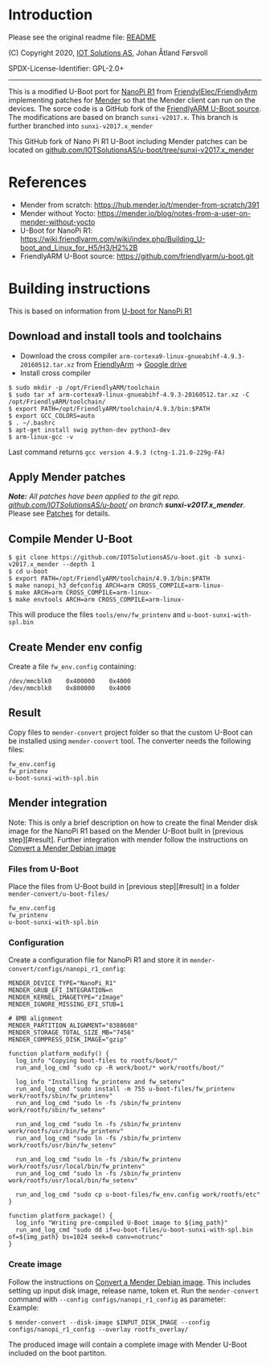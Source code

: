 # Introduction
Please see the original readme file: [README](README)

(C) Copyright 2020, [IOT Solutions AS](https://www.iotsolutions.no/), Johan Åtland Førsvoll

SPDX-License-Identifier:	GPL-2.0+

****************

This is a modified U-Boot port for [NanoPi R1](https://www.friendlyarm.com/index.php?route=product/product&product_id=248) from [FriendylElec/FriendlyArm](https://www.friendlyarm.com/) implementing patches for [Mender](https://mender.io/) so that the Mender client can run on the devices. The sorce code is a GitHub fork of the [FriendlyARM U-Boot source](https://github.com/friendlyarm/u-boot.git). The modifications are based on branch `sunxi-v2017.x`. This branch is further branched into `sunxi-v2017.x_mender`

This GitHub fork of Nano Pi R1 U-Boot including Mender patches can be located on [github.com/IOTSolutionsAS/u-boot/tree/sunxi-v2017.x_mender](https://github.com/IOTSolutionsAS/u-boot/tree/sunxi-v2017.x_mender)

# References
* Mender from scratch: https://hub.mender.io/t/mender-from-scratch/391
* Mender without Yocto: https://mender.io/blog/notes-from-a-user-on-mender-without-yocto
* U-Boot for NanoPi R1: https://wiki.friendlyarm.com/wiki/index.php/Building_U-boot_and_Linux_for_H5/H3/H2%2B
* FriendlyARM U-Boot source: https://github.com/friendlyarm/u-boot.git

# Building instructions
This is based on information from [U-boot for NanoPi R1](https://wiki.friendlyarm.com/wiki/index.php/Building_U-boot_and_Linux_for_H5/H3/H2%2B)
## Download and install tools and toolchains
* Download the cross compiler `arm-cortexa9-linux-gnueabihf-4.9.3-20160512.tar.xz` from [FriendlyArm](http://download.friendlyarm.com/nanopineo) -> [Google drive](https://drive.google.com/drive/folders/1naHlZq10whp-3SWFLa6zbp9J8MpSJ3gA)
* Install cross compiler
```
$ sudo mkdir -p /opt/FriendlyARM/toolchain
$ sudo tar xf arm-cortexa9-linux-gnueabihf-4.9.3-20160512.tar.xz -C /opt/FriendlyARM/toolchain/
$ export PATH=/opt/FriendlyARM/toolchain/4.9.3/bin:$PATH
$ export GCC_COLORS=auto
$ . ~/.bashrc
$ apt-get install swig python-dev python3-dev
$ arm-linux-gcc -v
```
Last command returns `gcc version 4.9.3 (ctng-1.21.0-229g-FA)` 

## Apply Mender patches
_**Note:** All patches have been applied to the git repo. [github.com/IOTSolutionsAS/u-boot/](https://github.com/IOTSolutionsAS/u-boot/tree/sunxi-v2017.x_mender) on branch **sunxi-v2017.x_mender**_. Please see [Patches](PATCHES.md) for details.

## Compile Mender U-Boot
```
$ git clone https://github.com/IOTSolutionsAS/u-boot.git -b sunxi-v2017.x_mender --depth 1
$ cd u-boot
$ export PATH=/opt/FriendlyARM/toolchain/4.9.3/bin:$PATH
$ make nanopi_h3_defconfig ARCH=arm CROSS_COMPILE=arm-linux-
$ make ARCH=arm CROSS_COMPILE=arm-linux-
$ make envtools ARCH=arm CROSS_COMPILE=arm-linux-
```
This will produce the files `tools/env/fw_printenv` and `u-boot-sunxi-with-spl.bin`

## Create Mender env config

Create a file `fw_env.config` containing:
```
/dev/mmcblk0    0x400000    0x4000
/dev/mmcblk0    0x800000    0x4000
```

## Result
Copy files to `mender-convert` project folder so that the custom U-Boot can be installed using `mender-convert` tool. The converter needs the following files:
```
fw_env.config
fw_printenv
u-boot-sunxi-with-spl.bin
```

## Mender integration
Note: This is only a brief description on how to create the final Mender disk image for the NanoPi R1 based on the Mender U-Boot built in [previous step][#result]. Further integration with mender follow the instructions on [Convert a Mender Debian image](https://docs.mender.io/system-updates-debian-family/convert-a-mender-debian-image)

### Files from U-Boot
Place the files from U-Boot build in [previous step][#result] in a folder `mender-convert/u-boot-files/`
```
fw_env.config
fw_printenv
u-boot-sunxi-with-spl.bin
```
### Configuration
Create a configuration file for NanoPi R1 and store it in `mender-convert/configs/nanopi_r1_config`:

```
MENDER_DEVICE_TYPE="NanoPi_R1"
MENDER_GRUB_EFI_INTEGRATION=n
MENDER_KERNEL_IMAGETYPE="zImage"
MENDER_IGNORE_MISSING_EFI_STUB=1

# 8MB alignment
MENDER_PARTITION_ALIGNMENT="8388608"
MENDER_STORAGE_TOTAL_SIZE_MB="7456"
MENDER_COMPRESS_DISK_IMAGE="gzip"

function platform_modify() {
  log_info "Copying boot-files to rootfs/boot/"
  run_and_log_cmd "sudo cp -R work/boot/* work/rootfs/boot/"

  log_info "Installing fw_printenv and fw_setenv"
  run_and_log_cmd "sudo install -m 755 u-boot-files/fw_printenv work/rootfs/sbin/fw_printenv"
  run_and_log_cmd "sudo ln -fs /sbin/fw_printenv work/rootfs/sbin/fw_setenv"

  run_and_log_cmd "sudo ln -fs /sbin/fw_printenv work/rootfs/usr/bin/fw_printenv"
  run_and_log_cmd "sudo ln -fs /sbin/fw_printenv work/rootfs/usr/bin/fw_setenv"

  run_and_log_cmd "sudo ln -fs /sbin/fw_printenv work/rootfs/usr/local/bin/fw_printenv"
  run_and_log_cmd "sudo ln -fs /sbin/fw_printenv work/rootfs/usr/local/bin/fw_setenv"

  run_and_log_cmd "sudo cp u-boot-files/fw_env.config work/rootfs/etc"
}

function platform_package() {
  log_info "Writing pre-compiled U-Boot image to ${img_path}"
  run_and_log_cmd "sudo dd if=u-boot-files/u-boot-sunxi-with-spl.bin of=${img_path} bs=1024 seek=8 conv=notrunc"
}
```

### Create image
Follow the instructions on [Convert a Mender Debian image](https://docs.mender.io/system-updates-debian-family/convert-a-mender-debian-image). This includes setting up input disk image, release name, token et. Run the `mender-convert` command with `--config configs/nanopi_r1_config` as parameter:
<br>
Example:
```
$ mender-convert --disk-image $INPUT_DISK_IMAGE --config configs/nanopi_r1_config --overlay rootfs_overlay/
```

The produced image will contain a complete image with Mender U-Boot included on the boot partiton.